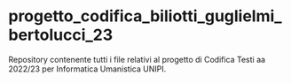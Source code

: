 # progetto_codifica_biliotti_guglielmi_bertolucci_23
Repository contenente tutti i file relativi al progetto di Codifica Testi aa 2022/23 per Informatica Umanistica UNIPI. 
